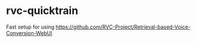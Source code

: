 # rvc-quicktrain
Fast setup for using https://github.com/RVC-Project/Retrieval-based-Voice-Conversion-WebUI
